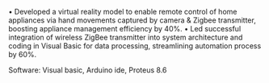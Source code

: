 • Developed a virtual reality model to enable remote control of home appliances via hand movements captured by camera & Zigbee transmitter, boosting appliance management efficiency by 40%.
• Led successful integration of wireless ZigBee transmitter into system architecture and coding in Visual Basic for data processing, streamlining automation process by 60%.

Software: Visual basic, Arduino ide, Proteus 8.6    

